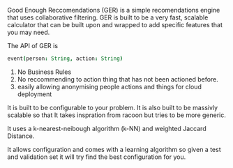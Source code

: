 Good Enough Reccomendations (GER) is a simple recomendations engine that uses collaborative filtering.
GER is built to be a very fast, scalable calculator that can be built upon and wrapped to add specific features that you may need.

The API of GER is 

```coffeescript
event(person: String, action: String)
```

1) No Business Rules
2) No reccommending to action thing that has not been actioned before.
3) easily allowing anonymising people actions and things for cloud deployment

It is built to be configurable to your problem. 
It is also built to be massivly scalable so that
It takes inspration from racoon but tries to be more generic.

It uses a k-nearest-neibough algorithm (k-NN) and weighted Jaccard Distance.

It allows configuration and comes with a learning algorithm so given a test and validation set it will try find the best configuration for you.


